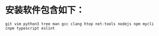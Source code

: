 # 安装软件包含如下：
`git vim python3 tree man gcc clang
htop net-tools nodejs npm mycli cnpm
typescript eslint`
